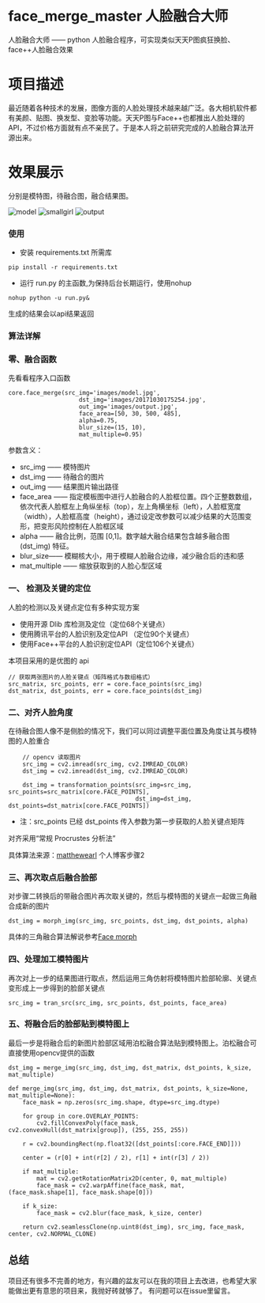 # face_merge_master 人脸融合大师

人脸融合大师 —— python 人脸融合程序，可实现类似天天P图疯狂换脸、face++人脸融合效果

# 项目描述

最近随着各种技术的发展，图像方面的人脸处理技术越来越广泛。各大相机软件都有美颜、贴图、换发型、变脸等功能。天天P图与Face++也都推出人脸处理的 API，不过价格方面就有点不亲民了。于是本人将之前研究完成的人脸融合算法开源出来。

# 效果展示
分别是模特图，待融合图，融合结果图。

![model](https://user-images.githubusercontent.com/12276654/53707802-73fe9e00-3e6b-11e9-9427-b6b9af84b9ea.jpg)
![smallgirl](https://user-images.githubusercontent.com/12276654/53707804-752fcb00-3e6b-11e9-8cbd-81c4ec174616.jpg)
![output](https://user-images.githubusercontent.com/12276654/53707780-53cedf00-3e6b-11e9-841a-c35be1be80dc.jpg)

### 使用

- 安装 requirements.txt 所需库
```
pip install -r requirements.txt
```
- 运行 run.py 的主函数,为保持后台长期运行，使用nohup
```
nohup python -u run.py&
```

生成的结果会以api结果返回

### 算法详解

### 零、融合函数
先看看程序入口函数
```
core.face_merge(src_img='images/model.jpg',
                    dst_img='images/20171030175254.jpg',
                    out_img='images/output.jpg',
                    face_area=[50, 30, 500, 485],
                    alpha=0.75,
                    blur_size=(15, 10),
                    mat_multiple=0.95)
```
参数含义：
- src_img —— 模特图片
- dst_img —— 待融合的图片
- out_img —— 结果图片输出路径
- face_area —— 指定模板图中进行人脸融合的人脸框位置。四个正整数数组，依次代表人脸框左上角纵坐标（top），左上角横坐标（left），人脸框宽度（width），人脸框高度（height），通过设定改参数可以减少结果的大范围变形，把变形风险控制在人脸框区域
- alpha —— 融合比例，范围 [0,1]。数字越大融合结果包含越多融合图 (dst_img) 特征。
- blur_size—— 模糊核大小，用于模糊人脸融合边缘，减少融合后的违和感
- mat_multiple —— 缩放获取到的人脸心型区域

### 一、 检测及关键的定位

人脸的检测以及关键点定位有多种实现方案

- 使用开源 Dlib 库检测及定位（定位68个关键点）
- 使用腾讯平台的人脸识别及定位API （定位90个关键点）
- 使用Face++平台的人脸识别定位API（定位106个关键点）

本项目采用的是优图的 api

```
// 获取两张图片的人脸关键点（矩阵格式与数组格式）
src_matrix, src_points, err = core.face_points(src_img)
dst_matrix, dst_points, err = core.face_points(dst_img)
```

### 二、对齐人脸角度

在待融合图人像不是侧脸的情况下，我们可以同过调整平面位置及角度让其与模特图的人脸重合

```
    // opencv 读取图片
    src_img = cv2.imread(src_img, cv2.IMREAD_COLOR)
    dst_img = cv2.imread(dst_img, cv2.IMREAD_COLOR)

    dst_img = transformation_points(src_img=src_img, src_points=src_matrix[core.FACE_POINTS],
                                    dst_img=dst_img, dst_points=dst_matrix[core.FACE_POINTS])
```
* 注：src_points 已经 dst_points 传入参数为第一步获取的人脸关键点矩阵

对齐采用“常规 Procrustes 分析法”

具体算法来源：[matthewearl](http://matthewearl.github.io/2015/07/28/switching-eds-with-python/) 个人博客步骤2


### 三、再次取点后融合脸部

对步骤二转换后的带融合图片再次取关键的，然后与模特图的关键点一起做三角融合成新的图片
```
dst_img = morph_img(src_img, src_points, dst_img, dst_points, alpha)
```

具体的三角融合算法解说参考[Face morph](https://www.learnopencv.com/face-morph-using-opencv-cpp-python/)

### 四、处理加工模特图片

再次对上一步的结果图进行取点，然后运用三角仿射将模特图片脸部轮廓、关键点变形成上一步得到的脸部关键点
```
src_img = tran_src(src_img, src_points, dst_points, face_area)
```


### 五、将融合后的脸部贴到模特图上

最后一步是将融合后的新图片脸部区域用泊松融合算法贴到模特图上。泊松融合可直接使用opencv提供的函数
```
dst_img = merge_img(src_img, dst_img, dst_matrix, dst_points, k_size, mat_multiple)
```

```
def merge_img(src_img, dst_img, dst_matrix, dst_points, k_size=None, mat_multiple=None):
    face_mask = np.zeros(src_img.shape, dtype=src_img.dtype)

    for group in core.OVERLAY_POINTS:
        cv2.fillConvexPoly(face_mask, cv2.convexHull(dst_matrix[group]), (255, 255, 255))

    r = cv2.boundingRect(np.float32([dst_points[:core.FACE_END]]))

    center = (r[0] + int(r[2] / 2), r[1] + int(r[3] / 2))

    if mat_multiple:
        mat = cv2.getRotationMatrix2D(center, 0, mat_multiple)
        face_mask = cv2.warpAffine(face_mask, mat, (face_mask.shape[1], face_mask.shape[0]))

    if k_size:
        face_mask = cv2.blur(face_mask, k_size, center)

    return cv2.seamlessClone(np.uint8(dst_img), src_img, face_mask, center, cv2.NORMAL_CLONE)
```

## 总结
项目还有很多不完善的地方，有兴趣的盆友可以在我的项目上去改进，也希望大家能做出更有意思的项目来，我抛好砖就够了。
有问题可以在issue里留言。


